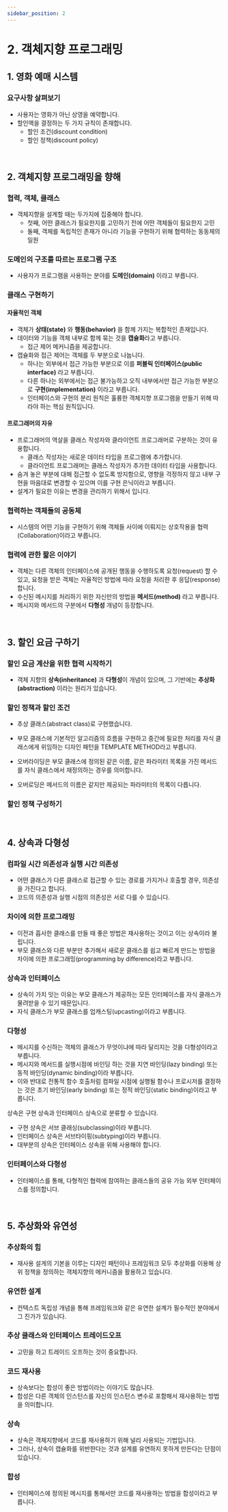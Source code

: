 ```yaml
---
sidebar_position: 2
---
```


# 2. 객체지향 프로그래밍

## 1. 영화 예매 시스템

### 요구사항 살펴보기

- 사용자는 영화가 아닌 상영을 예약합니다.
- 할인액을 결정하는 두 가지 규칙이 존재합니다.
  - 할인 조건(discount condition)
  - 할인 정책(discount policy)

<br/>

## 2. 객체지향 프로그래밍을 향해

### 협력, 객체, 클래스

- 객체지향을 설계할 때는 두가지에 집중해야 합니다.
  - 첫째, 어떤 클래스가 필요한지를 고민하기 전에 어떤 객체들이 필요한지 고민
  - 둘째, 객체를 독립적인 존재가 아니라 기능을 구현하기 위해 협력하는 동동체의 일원

### 도메인의 구조를 따르는 프로그램 구조

- 사용자가 프로그램을 사용하는 분야를 **도메인(domain)** 이라고 부릅니다.

### 클래스 구현하기

#### 자율적인 객체

- 객체가 **상태(state)** 와 **행동(behavior)** 을 함께 가지는 복합적인 존재입니다.
- 데이터와 기능을 객체 내부로 함께 묶는 것을 **캡슐화**라고 부릅니다.
  - 접근 제어 메커니즘을 제공합니다.
- 캡슐화와 접근 제어는 객체를 두 부분으로 나눕니다.
  - 하나는 외부에서 접근 가능한 부분으로 이를 **퍼블릭 인터페이스(public interface)** 라고 부릅니다.
  - 다른 하나는 외부에서는 접근 불가능하고 오직 내부에서만 접근 가능한 부분으로 **구현(implementation)** 이라고 부릅니다.
  - 인터페이스와 구현의 분리 원칙은 훌륭한 객체지향 프로그램을 만들기 위해 따라야 하는 핵심 원칙입니다.

#### 프로그래머의 자유

- 프로그래머의 역살을 클래스 작성자와 클라이언트 프로그래머로 구분하는 것이 유용합니다.
  - 클래스 작성자는 새로운 데이터 타입을 프로그램에 추가합니다.
  - 클라이언트 프로그래머는 클래스 작성자가 추가한 데이터 타입을 사용합니다.
- 숨겨 놓은 부분에 대해 접근할 수 없도록 방지함으로, 영향을 걱정하지 않고 내부 구현을 마음대로 변경할 수 있으며 이를 구현 은닉이라고 부릅니다.
- 설계가 필요한 이유는 변경을 관리하기 위해서 입니다.

### 협력하는 객체들의 공동체

- 시스템의 어떤 기능을 구현하기 위해 객체들 사이에 이뤄지는 상호작용을 협력(Collaboration)이라고 부릅니다.

### 협력에 관한 짧은 이야기

- 객체는 다른 객체의 인터페이스에 공개된 행동을 수행하도록 요청(request) 할 수 있고, 요청을 받은 객체는 자율적인 방법에 따라 요청을 처리한 후 응답(response) 합니다.
- 수신된 메시지를 처리하기 위한 자신만의 방법을 **메서드(method)** 라고 부릅니다.
- 메시지와 메서드의 구분에서 **다형성** 개념이 등장합니다.

<br/>

## 3. 할인 요금 구하기

### 할인 요금 계산을 위한 협력 시작하기

- 객체 지향의 **상속(inheritance)** 과 **다형성**이 개념이 있으며, 그 기반에는 **추상화(abstraction)** 이라는 원리가 있습니다.

### 할인 정책과 할인 조건

- 추상 클래스(abstract class)로 구현했습니다.
- 부모 클래스에 기본적인 알고리즘의 흐름을 구현하고 중간에 필요한 처리를 자식 클래스에게 위임하는 디자인 패턴을 TEMPLATE METHOD라고 부릅니다.

- 오버라이딩은 부모 클래스에 정의된 같은 이름, 같은 파라미터 목록을 가진 메서드를 자식 클래스에서 재정의하는 경우를 의미합니다.
- 오버로딩은 메서드의 이름은 같지만 제공되는 파라미터의 목록이 다릅니다.


### 할인 정책 구성하기

<br/>

## 4. 상속과 다형성

### 컴파일 시간 의존성과 실행 시간 의존성

- 어떤 클래스가 다른 클래스로 접근할 수 있는 경로를 가지거나 호출할 경우, 의존성을 가진다고 합니다.
- 코드의 의존성과 실행 시점의 의존성은 서로 다를 수 있습니다.

### 차이에 의한 프로그래밍

- 이전과 흡사한 클래스를 만들 때 좋은 방법은 재사용하는 것이고 이는 상속이라 불립니다.
- 부모 클래스와 다른 부분만 추가해서 새로운 클래스를 쉽고 빠르게 만드는 방법을 차이에 의한 프로그래밍(programming by difference)라고 부릅니다.

### 상속과 인터페이스

- 상속이 가치 잇는 이유는 부모 클래스가 제공하는 모든 인터페이스를 자식 클래스가 물려받을 수 있기 때문입니다.
- 자식 클래스가 부모 클래스를 업캐스팅(upcasting)이라고 부릅니다.

### 다형성

- 메시지를 수신하는 객체의 클래스가 무엇이냐에 따라 달리지는 것을 다형성이라고 부릅니다.
- 메시지와 메서드를 실행시점에 바인딩 하는 것을 지연 바인딩(lazy binding) 또는 동적 바인딩(dynamic binding)이라 부릅니다.
- 이와 반대로 전통적 함수 호출처럼 컴파일 시점에 실행될 함수나 프로시저를 결정하는 것은 초기 바인딩(early binding) 또는 정적 바인딩(static binding)이라고 부릅니다.

상속은 구현 상속과 인터페이스 상속으로 분류할 수 있습니다.
- 구현 상속은 서브 클래싱(subclassing)이라 부릅니다.
- 인터페이스 상속은 서브타이핑(subtyping)이라 부릅니다.
- 대부분의 상속은 인터페이스 상속을 위해 사용해야 합니다.

### 인터페이스와 다형성

- 인터페이스를 통해, 다형적인 협력에 참여하는 클래스들의 공유 가능 외부 인터페이스를 정의합니다.

<br/>

## 5. 추상화와 유연성

### 추상화의 힘

- 재사용 설게의 기본을 이루는 디자인 패턴이나 프레임워크 모두 추상화를 이용해 상위 정책을 정의하는 객체지향의 메커니즘을 활용하고 있습니다.

### 유연한 설계

- 컨텍스트 독립성 개념을 통해 프레임워크와 같은 유연한 설계가 필수적인 분야에서 그 진가가 있습니다.

### 추상 클래스와 인터페이스 트레이드오프

- 고민을 하고 트레이드 오프하는 것이 중요합니다.

### 코드 재사용

- 상속보다는 합성이 좋은 방법이라는 이야기도 많습니다.
- 합성은 다른 객체의 인스턴스를 자신의 인스턴스 변수로 포함해서 재사용하는 방법을 의미합니다.

### 상속

- 상속은 객체지향에서 코드를 재사용하기 위해 널리 사용되는 기법입니다.
- 그러나, 상속이 캡슐화를 위반한다는 것과 설계를 유연하지 못하게 만든다는 단점이 있습니다.

### 합성

- 인터페이스에 정의된 메시지를 통해서만 코드를 재사용하는 방법을 합성이라고 부릅니다.